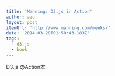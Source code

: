 ```yaml
---
title: 'Manning: D3.js in Action'
author: azu
layout: post
itemUrl: 'http://www.manning.com/meeks/'
date: '2014-03-20T01:50:43.183Z'
tags:
  - d3.js
  - book
---
```

D3.js のAction本
